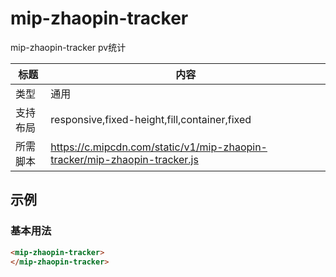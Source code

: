 # mip-zhaopin-tracker

mip-zhaopin-tracker pv统计

标题|内容
----|----
类型|通用
支持布局|responsive,fixed-height,fill,container,fixed
所需脚本|https://c.mipcdn.com/static/v1/mip-zhaopin-tracker/mip-zhaopin-tracker.js

## 示例

### 基本用法
```html
<mip-zhaopin-tracker>
</mip-zhaopin-tracker>
```